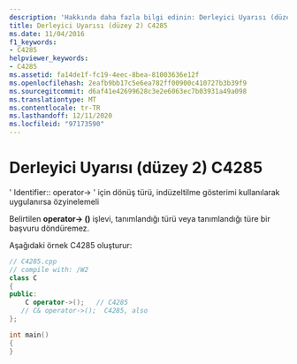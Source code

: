```yaml
---
description: 'Hakkında daha fazla bilgi edinin: Derleyici Uyarısı (düzey 2) C4285'
title: Derleyici Uyarısı (düzey 2) C4285
ms.date: 11/04/2016
f1_keywords:
- C4285
helpviewer_keywords:
- C4285
ms.assetid: fa14de1f-fc19-4eec-8bea-81003636e12f
ms.openlocfilehash: 2eafb9bb17c5e6ea782ff00900c410727b3b39f9
ms.sourcegitcommit: d6af41e42699628c3e2e6063ec7b03931a49a098
ms.translationtype: MT
ms.contentlocale: tr-TR
ms.lasthandoff: 12/11/2020
ms.locfileid: "97173590"
---
```

# <a name="compiler-warning-level-2-c4285"></a>Derleyici Uyarısı (düzey 2) C4285

' Identifier:: operator-> ' için dönüş türü, indüzeltilme gösterimi kullanılarak uygulanırsa özyinelemeli

Belirtilen **operator-> ()** işlevi, tanımlandığı türü veya tanımlandığı türe bir başvuru döndüremez.

Aşağıdaki örnek C4285 oluşturur:

```cpp
// C4285.cpp
// compile with: /W2
class C
{
public:
    C operator->();   // C4285
   // C& operator->();  C4285, also
};

int main()
{
}
```
